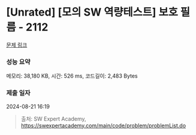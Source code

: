 # [Unrated] [모의 SW 역량테스트] 보호 필름 - 2112 

[문제 링크](https://swexpertacademy.com/main/code/problem/problemDetail.do?contestProbId=AV5V1SYKAaUDFAWu) 

### 성능 요약

메모리: 38,180 KB, 시간: 526 ms, 코드길이: 2,483 Bytes

### 제출 일자

2024-08-21 16:19



> 출처: SW Expert Academy, https://swexpertacademy.com/main/code/problem/problemList.do